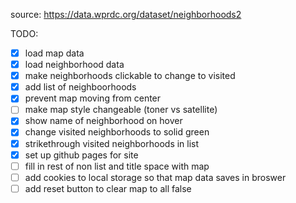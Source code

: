 source: https://data.wprdc.org/dataset/neighborhoods2

TODO:
- [x] load map data
- [x] load neighborhood data
- [x] make neighborhoods clickable to change to visited
- [x] add list of neighboorhoods
- [x] prevent map moving from center
- [ ] make map style changeable (toner vs satellite)
- [x] show name of neighborhood on hover
- [x] change visited neighborhoods to solid green
- [x] strikethrough visited neighborhoods in list
- [x] set up github pages for site
- [ ] fill in rest of non list and title space with map
- [ ] add cookies to local storage so that map data saves in broswer
- [ ] add reset button to clear map to all false